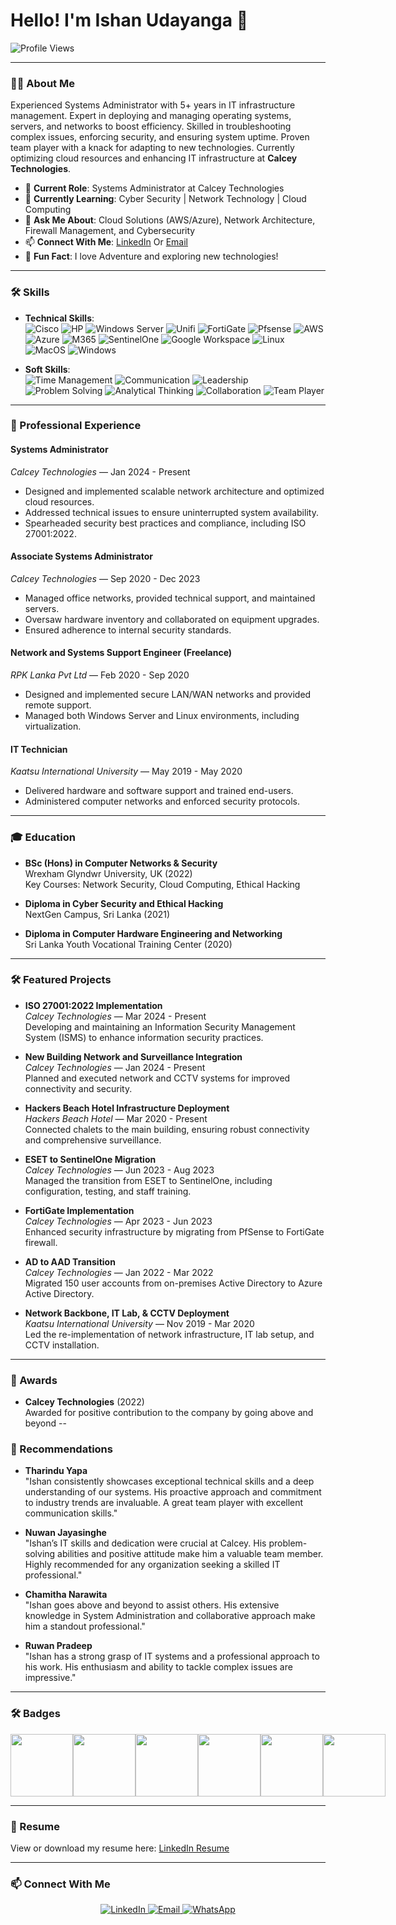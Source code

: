 # Hello! I'm **Ishan Udayanga** 👋

![Profile Views](https://komarev.com/ghpvc/?username=yourusername&color=blue)

---

### 👨‍💻 About Me

Experienced Systems Administrator with 5+ years in IT infrastructure management. Expert in deploying and managing operating systems, servers, and networks to boost efficiency. Skilled in troubleshooting complex issues, enforcing security, and ensuring system uptime. Proven team player with a knack for adapting to new technologies. Currently optimizing cloud resources and enhancing IT infrastructure at **Calcey Technologies**.

- 🔭 **Current Role**: Systems Administrator at Calcey Technologies
- 🌱 **Currently Learning**: Cyber Security | Network Technology | Cloud Computing
- 💬 **Ask Me About**: Cloud Solutions (AWS/Azure), Network Architecture, Firewall Management, and Cybersecurity
- 📫 **Connect With Me**: [LinkedIn](https://www.linkedin.com/in/ishan-udayanga/) Or [Email](mailto:iishanudayanga@gmail.com)
- 🌟 **Fun Fact**: I love Adventure and exploring new technologies!

---

### 🛠️ Skills

- **Technical Skills**:  
  ![Cisco](https://img.shields.io/badge/CISCO-Routing%20%26%20Switching-blue?style=flat-square&logo=cisco&logoColor=white)
  ![HP](https://img.shields.io/badge/HP-Switch%20Configuration-blue?style=flat-square&logo=hp&logoColor=white)
  ![Windows Server](https://img.shields.io/badge/Windows%20Server-Administration-blue?style=flat-square&logo=microsoft&logoColor=white)
  ![Unifi](https://img.shields.io/badge/Access%20Point-Unifi-blue?style=flat-square&logo=ubiquiti&logoColor=white)
  ![FortiGate](https://img.shields.io/badge/Firewall-FortiGate-blue?style=flat-square&logo=fortinet&logoColor=white)
  ![Pfsense](https://img.shields.io/badge/Firewall-Pfsense-blue?style=flat-square&logo=pfsense&logoColor=white)
  ![AWS](https://img.shields.io/badge/Cloud-AWS-blue?style=flat-square&logo=amazonaws&logoColor=white)
  ![Azure](https://img.shields.io/badge/Cloud-Azure-blue?style=flat-square&logo=microsoftazure&logoColor=white)
  ![M365](https://img.shields.io/badge/Microsoft%20365-M365-blue?style=flat-square&logo=microsoft&logoColor=white)
  ![SentinelOne](https://img.shields.io/badge/Endpoint%20Security-SentinelOne-blue?style=flat-square&logo=sentinelone&logoColor=white)
  ![Google Workspace](https://img.shields.io/badge/Google%20Workspace-Google%20Workspace-blue?style=flat-square&logo=google&logoColor=white)
  ![Linux](https://img.shields.io/badge/Linux-Linux-blue?style=flat-square&logo=linux&logoColor=white)
  ![MacOS](https://img.shields.io/badge/MacOS-MacOS-blue?style=flat-square&logo=apple&logoColor=white)
  ![Windows](https://img.shields.io/badge/Windows-Windows-blue?style=flat-square&logo=microsoft&logoColor=white)

- **Soft Skills**:  
  ![Time Management](https://img.shields.io/badge/Time%20Management-✅-blue?style=flat-square)
  ![Communication](https://img.shields.io/badge/Communication-✅-blue?style=flat-square)
  ![Leadership](https://img.shields.io/badge/Leadership-✅-blue?style=flat-square)
  ![Problem Solving](https://img.shields.io/badge/Problem%20Solving-✅-blue?style=flat-square)
  ![Analytical Thinking](https://img.shields.io/badge/Analytical%20Thinking-✅-blue?style=flat-square)
  ![Collaboration](https://img.shields.io/badge/Collaboration-✅-blue?style=flat-square)
  ![Team Player](https://img.shields.io/badge/Team%20Player-✅-blue?style=flat-square)

---

### 💼 Professional Experience

#### **Systems Administrator**  
*Calcey Technologies* — Jan 2024 - Present  
- Designed and implemented scalable network architecture and optimized cloud resources.
- Addressed technical issues to ensure uninterrupted system availability.
- Spearheaded security best practices and compliance, including ISO 27001:2022.

#### **Associate Systems Administrator**  
*Calcey Technologies* — Sep 2020 - Dec 2023  
- Managed office networks, provided technical support, and maintained servers.
- Oversaw hardware inventory and collaborated on equipment upgrades.
- Ensured adherence to internal security standards.

#### **Network and Systems Support Engineer (Freelance)**  
*RPK Lanka Pvt Ltd* — Feb 2020 - Sep 2020  
- Designed and implemented secure LAN/WAN networks and provided remote support.
- Managed both Windows Server and Linux environments, including virtualization.

#### **IT Technician**  
*Kaatsu International University* — May 2019 - May 2020  
- Delivered hardware and software support and trained end-users.
- Administered computer networks and enforced security protocols.

---
### 🎓 Education

- **BSc (Hons) in Computer Networks & Security**  
  Wrexham Glyndwr University, UK (2022)  
  Key Courses: Network Security, Cloud Computing, Ethical Hacking

- **Diploma in Cyber Security and Ethical Hacking**  
  NextGen Campus, Sri Lanka (2021)

- **Diploma in Computer Hardware Engineering and Networking**  
  Sri Lanka Youth Vocational Training Center (2020)

---

### 🛠️ Featured Projects

- **ISO 27001:2022 Implementation**  
  *Calcey Technologies* — Mar 2024 - Present  
  Developing and maintaining an Information Security Management System (ISMS) to enhance information security practices.

- **New Building Network and Surveillance Integration**  
  *Calcey Technologies* — Jan 2024 - Present  
  Planned and executed network and CCTV systems for improved connectivity and security.

- **Hackers Beach Hotel Infrastructure Deployment**  
  *Hackers Beach Hotel* — Mar 2020 - Present  
  Connected chalets to the main building, ensuring robust connectivity and comprehensive surveillance.

- **ESET to SentinelOne Migration**  
  *Calcey Technologies* — Jun 2023 - Aug 2023  
  Managed the transition from ESET to SentinelOne, including configuration, testing, and staff training.

- **FortiGate Implementation**  
  *Calcey Technologies* — Apr 2023 - Jun 2023  
  Enhanced security infrastructure by migrating from PfSense to FortiGate firewall.

- **AD to AAD Transition**  
  *Calcey Technologies* — Jan 2022 - Mar 2022  
  Migrated 150 user accounts from on-premises Active Directory to Azure Active Directory.

- **Network Backbone, IT Lab, & CCTV Deployment**  
  *Kaatsu International University* — Nov 2019 - Mar 2020  
  Led the re-implementation of network infrastructure, IT lab setup, and CCTV installation.

---

### 🌟 Awards

- **Calcey Technologies** (2022)  
  Awarded for positive contribution to the company by going above and beyond
--

### 🌟 Recommendations

- **Tharindu Yapa**  
  "Ishan consistently showcases exceptional technical skills and a deep understanding of our systems. His proactive approach and commitment to industry trends are invaluable. A great team player with excellent communication skills."

- **Nuwan Jayasinghe**  
  "Ishan’s IT skills and dedication were crucial at Calcey. His problem-solving abilities and positive attitude make him a valuable team member. Highly recommended for any organization seeking a skilled IT professional."

- **Chamitha Narawita**  
  "Ishan goes above and beyond to assist others. His extensive knowledge in System Administration and collaborative approach make him a standout professional."

- **Ruwan Pradeep**  
  "Ishan has a strong grasp of IT systems and a professional approach to his work. His enthusiasm and ability to tackle complex issues are impressive."

---

### 🛠️ Badges

<div style="display: flex; align-items: center;">
  <img height="100" src="https://images.credly.com/size/50x50/images/20082fc1-94af-4773-9df0-28856b566748/image.png" />
  <img height="100" src="https://images.credly.com/size/50x50/images/4b6db74c-f2da-4958-ad21-27288f2dd7f3/image.png" />
  <img height="100" src="https://images.credly.com/size/50x50/images/0bf0f2da-a699-4c82-82e2-56dcf1f2e1c7/image.png" />
  <img height="100" src="https://images.credly.com/size/50x50/images/ae2f5bae-b110-4ea1-8e26-77cf5f76c81e/GCC_badge_IT_Support_1000x1000.png" />
  <img height="100" src="https://images.credly.com/size/50x50/images/be8fcaeb-c769-4858-b567-ffaaa73ce8cf/image.png" />
  <img height="100" src="https://images.credly.com/size/50x50/images/3f36cda2-b4c2-46ba-a6d8-f11219631451/MTA-Security_Fundamentals-600x600.png" />
</div>

---

### 📝 Resume

View or download my resume here: [LinkedIn Resume](https://www.linkedin.com/in/ishan-udayanga/)

---

### 📫 Connect With Me

<p align="center">
  <a href="https://www.linkedin.com/in/ishan-udayanga/">
    <img src="https://img.shields.io/badge/LinkedIn-Ishan%20Udayanga-blue?style=flat-square&logo=linkedin&logoColor=white" alt="LinkedIn" />
  </a>
  <a href="mailto:iishanudayanga@gmail.com">
    <img src="https://img.shields.io/badge/Email-iishanudayanga@gmail.com-orange?style=flat-square&logo=gmail&logoColor=white" alt="Email" />
  </a>
  <a href="https://wa.me/94714033631">
    <img src="https://img.shields.io/badge/WhatsApp-0714033631-brightgreen?style=flat-square&logo=whatsapp&logoColor=white" alt="WhatsApp" />
  </a>
</p>
